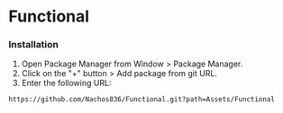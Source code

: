 # Functional

### Installation
1. Open Package Manager from Window > Package Manager.
2. Click on the "+" button > Add package from git URL.
3. Enter the following URL:

```
https://github.com/Nachos836/Functional.git?path=Assets/Functional
```
